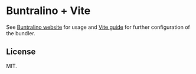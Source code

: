 # Buntralino + Vite

See [Buntralino website](https://buntralino.github.io/) for usage and [Vite guide](https://vite.dev/guide/) for further configuration of the bundler.

## License

MIT.